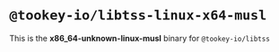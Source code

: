 # `@tookey-io/libtss-linux-x64-musl`

This is the **x86_64-unknown-linux-musl** binary for `@tookey-io/libtss`
